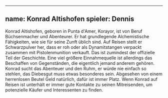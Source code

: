 ---
name: Konrad Altishofen
spieler: Dennis
----

Konrad Altishofen, geboren in Punta d'Amer, Korayor, ist von Beruf Büchsenmacher und Abenteurer. Er hat grundlegende Alchemistische Fähigkeiten, wie sie für seine Zunft üblich sind. Auf Reisen stellt er Schwarzpulver her, dass er roh oder als Dynamitstangen verpackt zusammen mit Pistolenmunition verkauft. Das ist zumindest der offizielle Teil der Geschichte. Eine viel größere Einnahmequelle ist allerdings das Beschaffen von Gegenständen, die eigentlich jemand anderem gehören. Konrad sucht das Abenteuer und den Ruhm, er würde nie einfach so stehlen, das Diebesgut muss etwas besonderes sein. Abgesehen von einem herrenlosen Beutel Geld natürlich, dafür ist immer Platz. Wenn Konrad auf Reisen ist unterhält er immer gute Kontakte zu seinen Mitreisenden, um potenzielle Käufer und Interessenten zu finden. 
